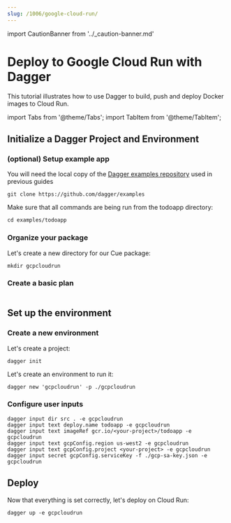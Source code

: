```yaml
---
slug: /1006/google-cloud-run/
---
```


<!--
!!!!!!!!!!!!!!!!!!!!!!!!!!!!!!!!!
!!! OLD DOCS. NOT MAINTAINED. !!!
!!!!!!!!!!!!!!!!!!!!!!!!!!!!!!!!!
-->

import CautionBanner from '../\_caution-banner.md'

# Deploy to Google Cloud Run with Dagger

<CautionBanner old="0.1" new="0.2" />

This tutorial illustrates how to use Dagger to build, push and deploy Docker images to Cloud Run.

import Tabs from '@theme/Tabs';
import TabItem from '@theme/TabItem';

## Initialize a Dagger Project and Environment

### (optional) Setup example app

You will need the local copy of the [Dagger examples repository](https://github.com/dagger/examples) used in previous guides

```shell
git clone https://github.com/dagger/examples
```

Make sure that all commands are being run from the todoapp directory:

```shell
cd examples/todoapp
```

### Organize your package

Let's create a new directory for our Cue package:

```shell
mkdir gcpcloudrun
```

### Create a basic plan

```cue file=./tests/gcpcloudrun/source.cue title="todoapp/gcpcloudrun/source.cue"

```

## Set up the environment

### Create a new environment

Let's create a project:

```shell
dagger init
```

Let's create an environment to run it:

```shell
dagger new 'gcpcloudrun' -p ./gcpcloudrun
```

### Configure user inputs

```shell
dagger input dir src . -e gcpcloudrun
dagger input text deploy.name todoapp -e gcpcloudrun
dagger input text imageRef gcr.io/<your-project>/todoapp -e gcpcloudrun
dagger input text gcpConfig.region us-west2 -e gcpcloudrun
dagger input text gcpConfig.project <your-project> -e gcpcloudrun
dagger input secret gcpConfig.serviceKey -f ./gcp-sa-key.json -e gcpcloudrun
```

## Deploy

Now that everything is set correctly, let's deploy on Cloud Run:

```shell
dagger up -e gcpcloudrun
```
